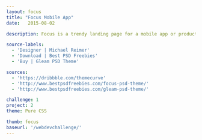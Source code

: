```yaml
---
layout: focus
title: "Focus Mobile App"
date:   2015-08-02

description: Focus is a trendy landing page for a mobile app or product.

source-labels:
  - 'Designer | Michael Reimer'
  - 'Download | Best PSD Freebies'
  - 'Buy | Gleam PSD Theme'

sources:
  - 'https://dribbble.com/themecurve'
  - 'http://www.bestpsdfreebies.com/focus-psd-theme/'
  - 'http://www.bestpsdfreebies.com/gleam-psd-theme/'

challenge: 1
project: 2
theme: Pure CSS

thumb: focus
baseurl: '/webdevchallenge/'
---
```

